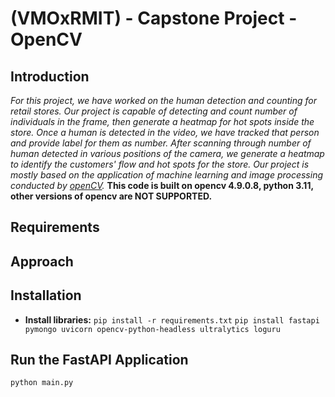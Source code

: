 # (VMOxRMIT) - Capstone Project - OpenCV

## Introduction 
_For this project, we have worked on the human detection and counting for retail stores. Our project is capable of detecting and count number of individuals in the frame, then generate a heatmap for hot spots inside the store. Once a human is detected in the video, we have tracked that person and provide label for them as number. After scanning through number of human detected in various positions of the camera, we generate a heatmap to identify the customers' flow and hot spots for the store. Our project is mostly based on the application of machine learning and image processing conducted by [openCV](http://opencv.org)._ **This code is built on opencv 4.9.0.8, python 3.11, other versions of opencv are NOT SUPPORTED.** 

## Requirements

## Approach

## Installation 
* **Install libraries:** 
  `pip install -r requirements.txt`
  `pip install fastapi pymongo uvicorn opencv-python-headless ultralytics loguru`

## Run the FastAPI Application
  `python main.py`
